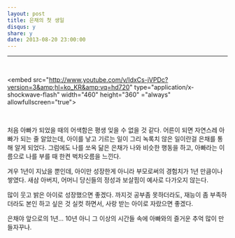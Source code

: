 ```yaml
---
layout: post
title: 은채의 첫 생일
disqus: y
share: y
date: 2013-08-20 23:00:00
---
```




---
<br>

<embed src="http://www.youtube.com/v/IdxCs-jVPDc?version=3&amp;hl=ko_KR&amp;vq=hd720" type="application/x-shockwave-flash" width="460" height="360" ="always" allowfullscreen="true"></embed>

<br>

처음 아빠가 되었을 때의 어색함은 평생 잊을 수 없을 것 같다. 어른이 되면 자연스레 아빠가 되는 줄 알았는데, 아이를 낳고 기르는 일이 그리 녹록치 않은 일이란걸 은채를 통해 알게 되었다. 그럼에도 나를 쏘옥 닮은 은채가 나와 비슷한 행동을 하고, 아빠라는 이름으로 나를 부를 때 한켠 벅차오름을 느낀다. 

겨우 1년이 지났을 뿐인데, 아이만 성장한게 아니라 부모로써의 경험치가 1년 만큼이나 쌓였다. 새삼 아버지, 어머니 당신들의 정성과 보살핌이 예사로 다가오지 않는다. 

많이 웃고 밝은 아이로 성장했으면 좋겠다. 까지것 공부좀 못하더라도, 재능이 좀 부족하더라도 본인 하고 싶은 것 실컷 하면서, 사랑 받는 아이로 자랐으면 좋겠다. 

은채야 앞으로의 1년… 10년 아니 그 이상의 시간들 속에 아빠와의 즐거운 추억 많이 만들자꾸나. 

<br>


